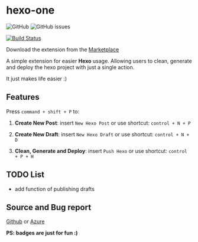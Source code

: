 # hexo-one

![GitHub](https://img.shields.io/github/license/Meowcolm024/hexo-one)
![GitHub issues](https://img.shields.io/github/issues/Meowcolm024/hexo-one)

[![Build Status](https://meowcolm024.visualstudio.com/VSCode%20Extension/_apis/build/status/hexo-one?branchName=master)](https://meowcolm024.visualstudio.com/VSCode%20Extension/_build/latest?definitionId=2&branchName=master)

Download the extension from the [Marketplace](https://marketplace.visualstudio.com/items?itemName=Meowcolm024.hexo-one)

A simple extension for easier __Hexo__ usage. Allowing users to
 clean, generate and deploy the hexo project with just a single action.

It just makes life easier :)

## Features

Press ```command + shift + P``` to:

1. __Create New Post__: insert ```New Hexo Post``` or use shortcut: ```control + N + P```

2. __Create New Draft__: insert ```New Hexo Draft``` or use shortcut: ```control + N + D```

3. __Clean, Generate and Deploy__: insert ```Push Hexo``` or use shortcut: ```control + P + H```

<!--
1. __Create New Post__: Press ```command + shift + P``` then instert ```New Hexo Post``` or simply using short cut ```control + N + P```. Then a prompt would show up and just type the title of post.

2. __Create New Draft__: Press ```command + shift + P``` then instert ```New Hexo Draft``` or use short cut ```control + N + D```. Then type the title of draft.

3. __Clean, Generate and Deploy your Hexo__: Press ```command + shift + P``` then instert ```Push Hexo``` or use short cut ```control + P + H```.
-->

## TODO List

* add function of publishing drafts

## Source and Bug report

[Github](https://github.com/Meowcolm024/hexo-one) or [Azure](https://meowcolm024.visualstudio.com/VSCode%20Extension/_git/hexo-one)

**PS: badges are just for fun :)**

